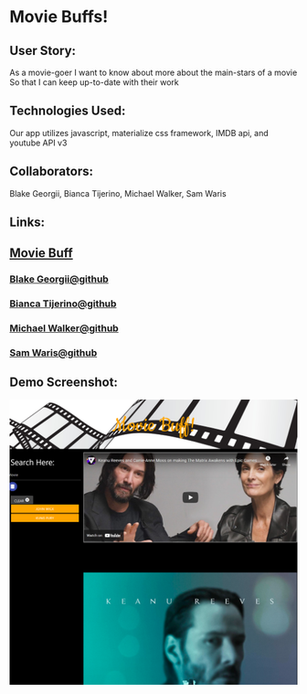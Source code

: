 # Movie Buffs!




## User Story: 

As a movie-goer
I want to know about more about the main-stars of a movie 
So that I can keep up-to-date with their work

## Technologies Used:
Our app utilizes javascript, materialize css framework, IMDB api, and youtube API v3

## Collaborators: 
Blake Georgii, Bianca Tijerino, Michael Walker, Sam Waris

## Links:
## [Movie Buff](https://btijerino16.github.io/movie-buff/)
### [Blake Georgii@github](https://github.com/blake-georgii)
### [Bianca Tijerino@github](https://github.com/btijerino16)
### [Michael Walker@github](https://github.com/michaelwwalker42)
### [Sam Waris@github](https://github.com/giyu1)
##  Demo Screenshot:
![screenshot](/assets/images/movie-buff-screenshot.png)
